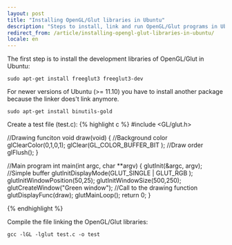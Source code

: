 ```yaml
---
layout: post
title: "Installing OpenGL/Glut libraries in Ubuntu"
description: "Steps to install, link and run OpenGL/Glut programs in Ubuntu"
redirect_from: /article/installing-opengl-glut-libraries-in-ubuntu/
locale: en
---
```


The first step is to install the development libraries of OpenGL/Glut in Ubuntu:

    sudo apt-get install freeglut3 freeglut3-dev

For newer versions of Ubuntu (>= 11.10) you have to install another package because the linker does't link anymore.

    sudo apt-get install binutils-gold

Create a test file (test.c):
{% highlight c %}
#include <GL/glut.h>

//Drawing funciton
void draw(void)
{
  //Background color
  glClearColor(0,1,0,1);
  glClear(GL_COLOR_BUFFER_BIT );
  //Draw order
  glFlush();
}

//Main program
int main(int argc, char **argv)
{
  glutInit(&argc, argv);
  //Simple buffer
  glutInitDisplayMode(GLUT_SINGLE | GLUT_RGB );
  glutInitWindowPosition(50,25);
  glutInitWindowSize(500,250);
  glutCreateWindow("Green window");
  //Call to the drawing function
  glutDisplayFunc(draw);
  glutMainLoop();
  return 0;
}

{% endhighlight %}

Compile the file linking the OpenGL/Glut libraries:

    gcc -lGL -lglut test.c -o test
